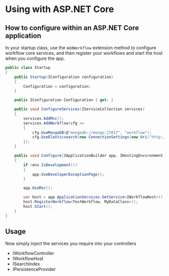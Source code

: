 # Using with ASP.NET Core
## How to configure within an ASP.NET Core application

In your startup class, use the `AddWorkflow` extension method to configure workflow core services, and then register your workflows and start the host when you configure the app.
```c#
public class Startup
{
    public Startup(IConfiguration configuration)
    {
        Configuration = configuration;
    }

    public IConfiguration Configuration { get; }

    public void ConfigureServices(IServiceCollection services)
    {
        services.AddMvc();
        services.AddWorkflow(cfg =>
        {
            cfg.UseMongoDB(@"mongodb://mongo:27017", "workflow");
            cfg.UseElasticsearch(new ConnectionSettings(new Uri("http://elastic:9200")), "workflows");
        });
    }

    public void Configure(IApplicationBuilder app, IHostingEnvironment env)
    {
        if (env.IsDevelopment())
        {
            app.UseDeveloperExceptionPage();
        }

        app.UseMvc();

        var host = app.ApplicationServices.GetService<IWorkflowHost>();
        host.RegisterWorkflow<TestWorkflow, MyDataClass>();
        host.Start();
    }
}
```

## Usage

Now simply inject the services you require into your controllers
* IWorkflowController
* IWorkflowHost
* ISearchIndex
* IPersistenceProvider